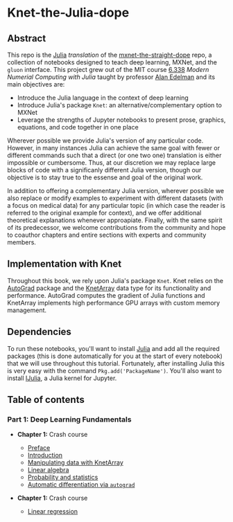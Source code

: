 # Knet-the-Julia-dope

## Abstract 

This repo is the [Julia](https://github.com/JuliaLang/julia) *translation* of the [mxnet-the-straight-dope](https://github.com/zackchase/mxnet-the-straight-dope) repo, a collection of notebooks designed to teach deep learning, MXNet, and the `gluon` interface. This project grew out of the MIT course [6.338](http://courses.csail.mit.edu/18.337/2017/) *Modern Numerial Computing with Julia* taught by professor [Alan Edelman](https://github.com/alanedelman) and its main objectives are:

* Introduce the Julia language in the context of deep learning
* Introduce Julia's package `Knet`: an alternative/complementary option to MXNet
* Leverage the strengths of Jupyter notebooks to present prose, graphics, equations, and code together in one place

Wherever possible we provide Julia's version of any particular code. However, in many instances Julia can achieve the same goal with fewer or different commands such that a direct (or one two one) translation is either impossible or cumbersome. Thus, at our discretion we may replace large blocks of code with a significanly different Julia version, though our objective is to stay true to the essense and goal of the original work. 

In addition to offering a complementary Julia version, wherever possible we also replace or modify examples to experiment with different datasets (with a focus on medical data) for any particular topic (in which case the reader is referred to the original example for context), and we offer additional theoretical explanations whenever approapiate. Finally, with the same spirit of its predecessor, we welcome contributions from the community and hope to coauthor chapters and entire sections with experts and community members. 

## Implementation with Knet

Throughout this book, we rely upon Julia's package `Knet`. Knet relies on the [AutoGrad](https://github.com/denizyuret/AutoGrad.jl) package and the [KnetArray](http://denizyuret.github.io/Knet.jl/latest/reference.html#KnetArray-1) data type for its functionality and performance. AutoGrad computes the gradient of Julia functions and KnetArray implements high performance GPU arrays with custom memory management.

## Dependencies 

To run these notebooks, you'll want to install [Julia](https://github.com/JuliaLang/julia) and add all the required packages (this is done automatically for you at the start of every notebook) that we will use throughout this tutorial. Fortunately, after installing Julia this is very easy with the command `Pkg.add('PackageName')`. You'll also want to install [IJulia](https://github.com/JuliaLang/IJulia.jl), a Julia kernel for Jupyter. 

## Table of contents

### Part 1: Deep Learning Fundamentals
* **Chapter 1:** Crash course
    * [Preface](https://github.com/moralesq/Knet-the-Julia-dope/blob/master/chapter01_crashcourse/preface.ipynb)
    * [Introduction](https://github.com/moralesq/Knet-the-Julia-dope/blob/master/chapter01_crashcourse/introduction.ipynb)
    * [Manipulating data with KnetArray](https://github.com/moralesq/Knet-the-Julia-dope/blob/master/chapter01_crashcourse/KnetArray.ipynb)
    * [Linear algebra](https://github.com/moralesq/Knet-the-Julia-dope/blob/master/chapter01_crashcourse/linear-algebra.ipynb)
    * [Probability and statistics](https://github.com/moralesq/Knet-the-Julia-dope/blob/master/chapter01_crashcourse/probability.ipynb)
    * [Automatic differentiation via ``autograd``](https://github.com/moralesq/Knet-the-Julia-dope/blob/master/chapter01_crashcourse/autograd.ipynb)
    
 * **Chapter 1:** Crash course
     * [Linear regression](https://github.com/moralesq/Knet-the-Julia-dope/blob/master/chapter02_supervised-learning/linear-regression.ipynb)
 